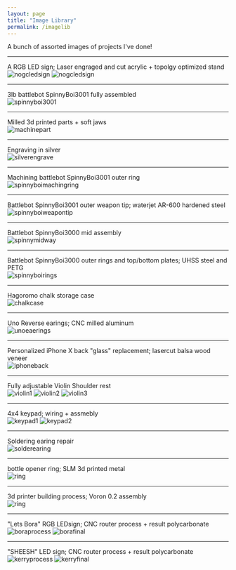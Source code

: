 ```yaml
---
layout: page
title: "Image Library"
permalink: /imagelib
---
```

A bunch of assorted images of projects I've done!

<hr>

A RGB LED sign; Laser engraged and cut acrylic + topolgy optimized stand  
![nogcledsign](https://github.com/user-attachments/assets/51951aea-c00a-4434-ae17-9fa52b2c69b1) 
![nogcledsign](https://media.discordapp.net/attachments/956553279301619794/1342045980157018163/IMG_0447.jpg?ex=67b83537&is=67b6e3b7&hm=fdc765c8c406fa36d68b84ddcd60e6d64ff898d781dbfbd5d76966d71673409d&=&format=webp&width=893&height=670)
<hr>

3lb battlebot SpinnyBoi3001 fully assembled  
![spinnyboi3001](https://github.com/user-attachments/assets/57870989-40a4-4452-9da4-12ef34537e0b)

<hr>

Milled 3d printed parts + soft jaws  
![machinepart](https://cdn.discordapp.com/attachments/956553279301619794/1342044619805950005/IMG_3009.jpg?ex=67b833f3&is=67b6e273&hm=35df64637c5f7f41d4cff23d9395001a52661070e2c96cd100b50e3ee3ac2914&)

<hr>

Engraving in silver  
![silverengrave](https://cdn.discordapp.com/attachments/956553279301619794/1342044974161727539/76109707772__E63B93CA-1B83-4311-8B88-18A5D7242761.jpg?ex=67b83447&is=67b6e2c7&hm=afabd66ea2bb05228424a48ff43d75e9fca0757e82b0212a8bbbb8a4fa3ec75c&)

<hr>

Machining battlebot SpinnyBoi3001 outer ring  
![spinnyboimachingring](https://media.discordapp.net/attachments/956553279301619794/1342044987747074099/IMG_2926.jpg?ex=67b8344b&is=67b6e2cb&hm=147447f3b3f766a7b0b3ceade83dd106754d278775756a6439b15cf328199d5f&=&format=webp&width=503&height=670)

<hr>

Battlebot SpinnyBoi3001 outer weapon tip; waterjet AR-600 hardened steel  
![spinnyboiweapontip](https://media.discordapp.net/attachments/956553279301619794/1342044997461217321/IMG_2914.jpg?ex=67b8344d&is=67b6e2cd&hm=672610df196121ee14723e5a8af7a45b301f0c98305b789e5b105567f6969adf&=&format=webp&width=503&height=670)

<hr>

Battlebot SpinnyBoi3000 mid assembly  
![spinnymidway](https://media.discordapp.net/attachments/956553279301619794/1342045004625084488/IMG_2663.jpg?ex=67b8344f&is=67b6e2cf&hm=cc4bf983fd698bd02bc4c8c9d32228f972bc8ea3691b08e3f69142bc9564a00f&=&format=webp&width=503&height=670)

<hr>

Battlebot SpinnyBoi3000 outer rings and top/bottom plates; UHSS steel and PETG  
![spinnyboirings](https://media.discordapp.net/attachments/956553279301619794/1342045010794909696/75580331764__04F35F79-442C-4751-8F89-0CBDD4470EBD.jpg?ex=67b83450&is=67b6e2d0&hm=d0d2a3225c2d0cae77996ed23fdcba5b20c183fd6029f18f6d9e99335382a00b&=&format=webp&width=503&height=670)

<hr>

Hagoromo chalk storage case  
![chalkcase](https://media.discordapp.net/attachments/956553279301619794/1342045017191223388/75453628036__4FF46AED-B5C3-4936-BADE-BB3719D6C523.jpg?ex=67b83452&is=67b6e2d2&hm=9854d47fbf32e82cddab36d2a9cd1099ce58ba48a46b5277e3ea55fac15203f0&=&format=webp&width=503&height=670)

<hr>

Uno Reverse earings; CNC milled aluminum  
![unoeaerings](https://media.discordapp.net/attachments/956553279301619794/1342045024392843295/IMG_2458.jpg?ex=67b83453&is=67b6e2d3&hm=ecb453e5a75162a7794154f275568a7d4566ce50a327c195ada9359853bcc530&=&format=webp&width=503&height=670)

<hr>

Personalized iPhone X back "glass" replacement; lasercut balsa wood veneer  
![iphoneback](https://media.discordapp.net/attachments/956553279301619794/1342045053849436160/db42e42c-b282-4fc9-b993-ae2e7739ecec.jpg?ex=67b8345a&is=67b6e2da&hm=698a3bbf5e8f069acf3093dc823cece7b56d77569dc305e81247cf6d9aa1f126&=&format=webp&width=503&height=670)

<hr>

Fully adjustable Violin Shoulder rest  
![violin1](https://media.discordapp.net/attachments/956553279301619794/1342045126901502013/IMG_2243.jpg?ex=67b8346c&is=67b6e2ec&hm=9b3ea152af2ffa90dabf46785226a63bde85c11ca1c644fe9afcf44e4dc8cd9d&=&format=webp&width=893&height=670)
![violin2](https://media.discordapp.net/attachments/956553279301619794/1342045150712561705/IMG_2241.jpg?ex=67b83471&is=67b6e2f1&hm=4b20f9beec39bcc3d5a62784e147e3771974a84868606148169a3b8d08241fef&=&format=webp&width=893&height=670)
![violin3](https://media.discordapp.net/attachments/956553279301619794/1342045180437598298/IMG_2224.jpg?ex=67b83479&is=67b6e2f9&hm=f83556ac3dfa888a999eb81f3af4c75696e6f18743cf1c8dd132cb1c0897d444&=&format=webp&width=503&height=670)

<hr>

4x4 keypad; wiring + assmebly  
![keypad1](https://media.discordapp.net/attachments/956553279301619794/1342045331680133221/IMG_2041.jpg?ex=67b8349d&is=67b6e31d&hm=ee78f2dc4cd45d3f48cc78a3aa4dae32c73521cc250010bd6c3c07e19dd54154&=&format=webp&width=503&height=670)
![keypad2](https://media.discordapp.net/attachments/956553279301619794/1342055098007687218/image.jpg?ex=67b83db5&is=67b6ec35&hm=d5927d38fc20a3dc824bdf5dcb760a5d010fa07bbd9b4554e3c2eb97274010a5&=&format=webp&width=503&height=670)

<hr>

Soldering earing repair  
![solderearing](https://media.discordapp.net/attachments/956553279301619794/1342045462483435590/IMG_1876.jpg?ex=67b834bc&is=67b6e33c&hm=eefe0fc6b61365beb806f113556bd592520bf22f3ee6cde06217c060abf8ba35&=&format=webp&width=503&height=670)

<hr>

bottle opener ring; SLM 3d printed metal  
![ring](https://media.discordapp.net/attachments/956553279301619794/1342045510080528394/IMG_1818.jpg?ex=67b834c7&is=67b6e347&hm=5681f1475e03e57c2d4aea7d0ad8942a5f5f63335aeecee9ec1381d910f2aadf&=&format=webp&width=503&height=670)

<hr>

3d printer building process; Voron 0.2 assembly  
![ring](https://media.discordapp.net/attachments/956553279301619794/1342054658109214730/image.jpg?ex=67b83d4c&is=67b6ebcc&hm=bd20fc3aa40742720ea1fa34ce296b4e04f22ade83b7e73ca9d3cf4bde995495&=&format=webp&width=503&height=670)

<hr>

"Lets Bora" RGB LEDsign; CNC router process + result polycarbonate  
![boraprocess](https://media.discordapp.net/attachments/956553279301619794/1342045886166863986/IMG_0645.jpg?ex=67b83521&is=67b6e3a1&hm=c5e86fa19189e82a886a5c3c57924aba86a787f32164cfa2af24b49d1cd2851a&=&format=webp&width=503&height=670)
![borafinal](https://media.discordapp.net/attachments/956553279301619794/1342045835415781376/IMG_0745.jpg?ex=67b83515&is=67b6e395&hm=8055241f2415001dded267deefe10f2841eb77b3096b64d1a10fc4111de00528&=&format=webp&width=503&height=670)

<hr>

"SHEESH" LED sign; CNC router process + result polycarbonate  
![kerryprocess](https://media.discordapp.net/attachments/956553279301619794/1342046086872825876/69484581989__C6840302-FD16-4876-A9B8-9C8C8CD2029A.jpg?ex=67b83551&is=67b6e3d1&hm=a6132454e518fff71ad508ffdcf3b1465124266484f2904ad93d23a65de36032&=&format=webp&width=503&height=670)
![kerryfinal](https://media.discordapp.net/attachments/956553279301619794/1342046061006688288/69525031993__1E152C5F-0077-4A9B-BE3C-9FDC2217EB35.jpg?ex=67b8354a&is=67b6e3ca&hm=c2d4cef42bc2616ddd8985e590b4bc2dff18806f17b74074c301a119c1a52905&=&format=webp&width=893&height=670)
